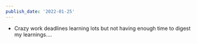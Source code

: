```yaml
---
publish_date: '2022-01-25'
---
```

- Crazy work deadlines learning lots but not having enough time to digest my learnings....
